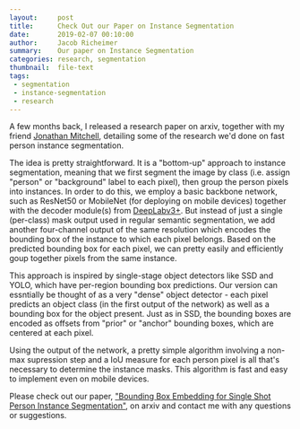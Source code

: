 ```yaml
---
layout:     post
title:      Check Out our Paper on Instance Segmentation
date:       2019-02-07 00:10:00
author:     Jacob Richeimer
summary:    Our paper on Instance Segmentation
categories: research, segmentation
thumbnail:  file-text
tags:
 - segmentation
 - instance-segmentation
 - research
---
```


A few months back, I released a research paper on arxiv, together with my friend [Jonathan Mitchell][1], detailing some of the research we'd done on fast person instance segmentation.

The idea is pretty straightforward. It is a "bottom-up" approach to instance segmentation, meaning that we first segment the image by class (i.e. assign "person" or "background" label to each pixel), then group the person pixels into instances. In order to do this, we employ a basic backbone network, such as ResNet50 or MobileNet (for deploying on mobile devices) together with the decoder module(s) from [DeepLabv3+][2]. But instead of just a single (per-class) mask output used in regular semantic segmentation, we add another four-channel output of the same resolution which encodes the bounding box of the instance to which each pixel belongs. Based on the predicted bounding box for each pixel, we can pretty easily and efficiently goup together pixels from the same instance.

This approach is inspired by single-stage object detectors like SSD and YOLO, which have per-region bounding box predictions. Our version can essntially be thought of as a very "dense" object detector - each pixel predicts an object class (in the first output of the network) as well as a bounding box for the object present. Just as in SSD, the bounding boxes are encoded as offsets from "prior" or "anchor" bounding boxes, which are centered at each pixel.

Using the output of the network, a pretty simple algorithm involving a non-max supression step and a IoU measure for each person pixel is all that's necessary to determine the instance masks. This algorithm is fast and easy to implement even on mobile devices.

Please check out our paper, ["Bounding Box Embedding for Single Shot Person Instance Segmentation"][3], on arxiv and contact me with any questions or suggestions.




[1]: https://jonathancmitchell.github.io/
[2]: https://arxiv.org/abs/1802.02611
[3]: https://arxiv.org/abs/1807.07674
